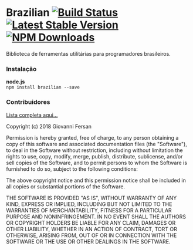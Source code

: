Brazilian
[![Build Status](https://img.shields.io/github/stars/brazilian.svg)](https://github.com/brazilian)
[![Latest Stable Version](https://img.shields.io/npm/v/brazilian.svg)](https://www.npmjs.com/package/brazilian)
[![NPM Downloads](https://img.shields.io/npm/dt/brazilian.svg)](https://www.npmjs.com/package/brazilian)
======


Biblioteca de ferramentas utilitárias para programadores brasileiros.

### Instalação

**node.js**  
`npm install brazilian --save`

### Contribuidores

[Lista completa aqui...](contributors.md)

Copyright (c) 2018 Giovanni Fersan

Permission is hereby granted, free of charge, to any person obtaining a copy of this software and associated documentation files (the "Software"), to deal in the Software without restriction, including without limitation the rights to use, copy, modify, merge, publish, distribute, sublicense, and/or sell copies of the Software, and to permit persons to whom the Software is furnished to do so, subject to the following conditions:

The above copyright notice and this permission notice shall be included in all copies or substantial portions of the Software.

THE SOFTWARE IS PROVIDED "AS IS", WITHOUT WARRANTY OF ANY KIND, EXPRESS OR IMPLIED, INCLUDING BUT NOT LIMITED TO THE WARRANTIES OF MERCHANTABILITY, FITNESS FOR A PARTICULAR PURPOSE AND NONINFRINGEMENT. IN NO EVENT SHALL THE AUTHORS OR COPYRIGHT HOLDERS BE LIABLE FOR ANY CLAIM, DAMAGES OR OTHER LIABILITY, WHETHER IN AN ACTION OF CONTRACT, TORT OR OTHERWISE, ARISING FROM, OUT OF OR IN CONNECTION WITH THE SOFTWARE OR THE USE OR OTHER DEALINGS IN THE SOFTWARE.
